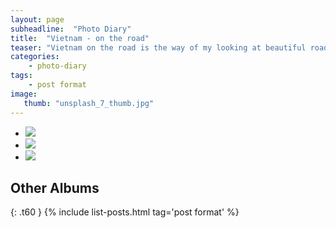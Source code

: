```yaml
---
layout: page
subheadline:  "Photo Diary"
title:  "Vietnam - on the road"
teaser: "Vietnam on the road is the way of my looking at beautiful road in Vietnam. I hope you will enjoy it"
categories:
    - photo-diary
tags:
    - post format
image:
   thumb: "unsplash_7_thumb.jpg"
---
```



<ul class="clearing-thumbs small-block-grid-3" data-clearing>
  <li><a href="https://download.unsplash.com/photo-1431866882364-e7d0880c5a01"><img  data-caption="Sapa's road" class="th" src="{{ site.url }}/images/photo-diary-thumbs/road1.jpg"></a></li>
  <li><a href="https://download.unsplash.com/photo-1431867204310-08528e8353bc"><img  data-caption="Ly Son's road" class="th" src="{{ site.url }}/images/photo-diary-thumbs/road2.jpg"></a></li>
  <li><a href="https://download.unsplash.com/photo-1431867351497-96d486aa028f"><img  data-caption="Binh Thuan's road" class="th" src="{{ site.url }}/images/photo-diary-thumbs/road3.jpg"></a></li>
</ul>



## Other Albums
{: .t60 }
{% include list-posts.html tag='post format' %}



 [1]: #